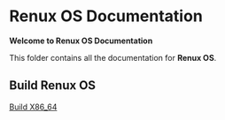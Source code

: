 # Renux OS Documentation

**Welcome to Renux OS Documentation**

This folder contains all the documentation for **Renux OS**.

## Build Renux OS
[Build X86_64](./build-renux/build_x86_64.md)
